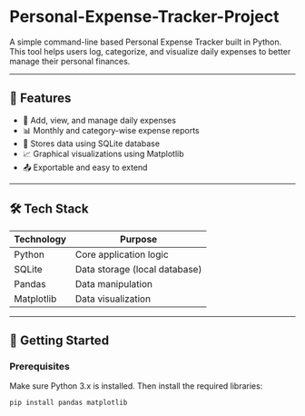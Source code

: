# Personal-Expense-Tracker-Project

A simple command-line based Personal Expense Tracker built in Python. This tool helps users log, categorize, and visualize daily expenses to better manage their personal finances.

---

## 📌 Features

- 📅 Add, view, and manage daily expenses  
- 📊 Monthly and category-wise expense reports  
- 📁 Stores data using SQLite database  
- 📈 Graphical visualizations using Matplotlib  
- 📤 Exportable and easy to extend

---

## 🛠️ Tech Stack

| Technology   | Purpose                        |
|--------------|--------------------------------|
| Python       | Core application logic         |
| SQLite       | Data storage (local database)  |
| Pandas       | Data manipulation              |
| Matplotlib   | Data visualization             |

---

## 🚀 Getting Started

### Prerequisites

Make sure Python 3.x is installed. Then install the required libraries:

```bash
pip install pandas matplotlib

